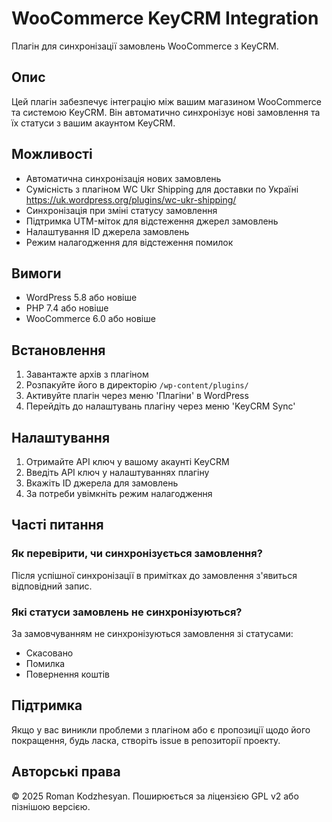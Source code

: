 # WooCommerce KeyCRM Integration

Плагін для синхронізації замовлень WooCommerce з KeyCRM.

## Опис

Цей плагін забезпечує інтеграцію між вашим магазином WooCommerce та системою KeyCRM. Він автоматично синхронізує нові замовлення та їх статуси з вашим акаунтом KeyCRM.

## Можливості

- Автоматична синхронізація нових замовлень
- Сумісність з плагіном WC Ukr Shipping для доставки по Україні https://uk.wordpress.org/plugins/wc-ukr-shipping/
- Синхронізація при зміні статусу замовлення
- Підтримка UTM-міток для відстеження джерел замовлень
- Налаштування ID джерела замовлень
- Режим налагодження для відстеження помилок

## Вимоги

- WordPress 5.8 або новіше
- PHP 7.4 або новіше
- WooCommerce 6.0 або новіше

## Встановлення

1. Завантажте архів з плагіном
2. Розпакуйте його в директорію `/wp-content/plugins/`
3. Активуйте плагін через меню 'Плагіни' в WordPress
4. Перейдіть до налаштувань плагіну через меню 'KeyCRM Sync'

## Налаштування

1. Отримайте API ключ у вашому акаунті KeyCRM
2. Введіть API ключ у налаштуваннях плагіну
3. Вкажіть ID джерела для замовлень
4. За потреби увімкніть режим налагодження

## Часті питання

### Як перевірити, чи синхронізується замовлення?

Після успішної синхронізації в примітках до замовлення з'явиться відповідний запис.

### Які статуси замовлень не синхронізуються?

За замовчуванням не синхронізуються замовлення зі статусами:
- Скасовано
- Помилка
- Повернення коштів

## Підтримка

Якщо у вас виникли проблеми з плагіном або є пропозиції щодо його покращення, будь ласка, створіть issue в репозиторії проекту.

## Авторські права

© 2025 Roman Kodzhesyan. Поширюється за ліцензією GPL v2 або пізнішою версією.